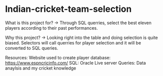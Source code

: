 # Indian-cricket-team-selection

What is this project for?
-> Through SQL querries, select the best eleven players according to their past performances.

Why this project?
-> Looking right into the table and doing selection is quite biased. Selectors will call querries for player selection and it will be converted to SQL queries.

Resources: 
  Website used to create player database: https://www.espncricinfo.com/
  SQL: Oracle Live server
  Queries: Data anaylsis and my cricket knowledge
           
